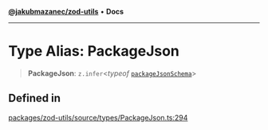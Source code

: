 [**@jakubmazanec/zod-utils**](../README.md) • **Docs**

---

# Type Alias: PackageJson

> **PackageJson**: `z.infer`\<_typeof_ [`packageJsonSchema`](../variables/packageJsonSchema.md)\>

## Defined in

[packages/zod-utils/source/types/PackageJson.ts:294](https://github.com/jakubmazanec/tools/blob/1c4f0471e4ca7ee64c14124101a8ac795175e9bf/packages/zod-utils/source/types/PackageJson.ts#L294)
